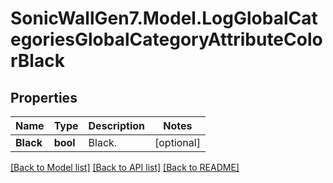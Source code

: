 # SonicWallGen7.Model.LogGlobalCategoriesGlobalCategoryAttributeColorBlack

## Properties

Name | Type | Description | Notes
------------ | ------------- | ------------- | -------------
**Black** | **bool** | Black. | [optional] 

[[Back to Model list]](../README.md#documentation-for-models) [[Back to API list]](../README.md#documentation-for-api-endpoints) [[Back to README]](../README.md)

